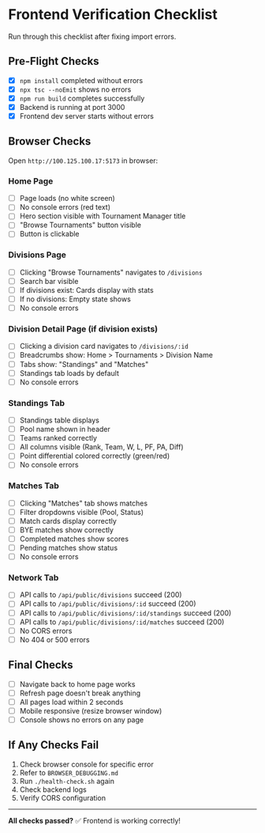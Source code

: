 # Frontend Verification Checklist

Run through this checklist after fixing import errors.

## Pre-Flight Checks

- [x] `npm install` completed without errors
- [x] `npx tsc --noEmit` shows no errors
- [x] `npm run build` completes successfully
- [x] Backend is running at port 3000
- [x] Frontend dev server starts without errors

## Browser Checks

Open `http://100.125.100.17:5173` in browser:

### Home Page
- [ ] Page loads (no white screen)
- [ ] No console errors (red text)
- [ ] Hero section visible with Tournament Manager title
- [ ] "Browse Tournaments" button visible
- [ ] Button is clickable

### Divisions Page
- [ ] Clicking "Browse Tournaments" navigates to `/divisions`
- [ ] Search bar visible
- [ ] If divisions exist: Cards display with stats
- [ ] If no divisions: Empty state shows
- [ ] No console errors

### Division Detail Page (if division exists)
- [ ] Clicking a division card navigates to `/divisions/:id`
- [ ] Breadcrumbs show: Home > Tournaments > Division Name
- [ ] Tabs show: "Standings" and "Matches"
- [ ] Standings tab loads by default
- [ ] No console errors

### Standings Tab
- [ ] Standings table displays
- [ ] Pool name shown in header
- [ ] Teams ranked correctly
- [ ] All columns visible (Rank, Team, W, L, PF, PA, Diff)
- [ ] Point differential colored correctly (green/red)
- [ ] No console errors

### Matches Tab
- [ ] Clicking "Matches" tab shows matches
- [ ] Filter dropdowns visible (Pool, Status)
- [ ] Match cards display correctly
- [ ] BYE matches show correctly
- [ ] Completed matches show scores
- [ ] Pending matches show status
- [ ] No console errors

### Network Tab
- [ ] API calls to `/api/public/divisions` succeed (200)
- [ ] API calls to `/api/public/divisions/:id` succeed (200)
- [ ] API calls to `/api/public/divisions/:id/standings` succeed (200)
- [ ] API calls to `/api/public/divisions/:id/matches` succeed (200)
- [ ] No CORS errors
- [ ] No 404 or 500 errors

## Final Checks

- [ ] Navigate back to home page works
- [ ] Refresh page doesn't break anything
- [ ] All pages load within 2 seconds
- [ ] Mobile responsive (resize browser window)
- [ ] Console shows no errors on any page

## If Any Checks Fail

1. Check browser console for specific error
2. Refer to `BROWSER_DEBUGGING.md`
3. Run `./health-check.sh` again
4. Check backend logs
5. Verify CORS configuration

---

**All checks passed?** ✅ Frontend is working correctly!
